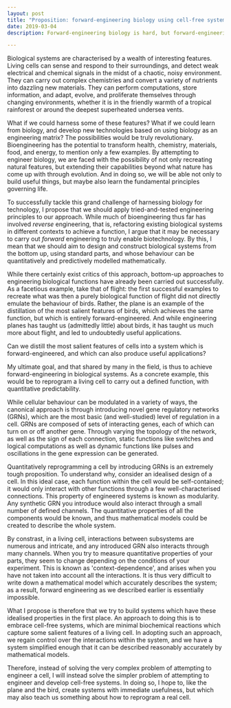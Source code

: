 ```yaml
---
layout: post
title: "Proposition: forward-engineering biology using cell-free systems"
date: 2019-03-04
description: Forward-engineering biology is hard, but forward-engineering cell-free systems may be easier. Why would we want to do this?

---
```


Biological systems are characterised by a wealth of interesting features. Living cells can sense and respond to their surroundings, and detect weak electrical and chemical signals in the midst of a chaotic, noisy environment. They can carry out complex chemistries and convert a variety of nutrients into dazzling new materials. They can perform computations, store information, and adapt, evolve, and proliferate themselves through changing environments, whether it is in the friendly warmth of a tropical rainforest or around the deepest superheated undersea vents. 

What if we could harness some of these features? What if we could learn from biology, and develop new technologies based on using biology as an engineering matrix? The possibilities would be truly revolutionary. Bioengineering has the potential to transform health, chemistry, materials, food, and energy, to mention only a few examples. By attempting to engineer biology, we are faced with the possibility of not only recreating natural features, but extending their capabilities beyond what nature has come up with through evolution. And in doing so, we will be able not only to build useful things, but maybe also learn the fundamental principles governing life. 

To successfully tackle this grand challenge of harnessing biology for technology, I propose that we should apply tried-and-tested engineering principles to our approach. While much of bioengineering thus far has involved *reverse* engineering, that is, refactoring existing biological systems in different contexts to achieve a function, I argue that it may be necessary to carry out *forward* engineering to truly enable biotechnology. By this, I mean that we should aim to design and construct biological systems from the bottom up, using standard parts, and whose behaviour can be quantitatively and predictively modelled mathematically. 

While there certainly exist critics of this approach, bottom-up approaches to engineering biological functions have already been carried out successfully. As a facetious example, take that of flight: the first successful examples to recreate what was then a purely biological function of flight did not directly emulate the behaviour of birds. Rather, the plane is an example of the distillation of the most salient features of birds, which achieves the same function, but which is entirely forward-engineered. And while engineering planes has taught us (admittedly little) about birds, it has taught us much more about flight, and led to undoubtedly useful applications.

Can we distill the most salient features of cells into a system which is forward-engineered, and which can also produce useful applications?

My ultimate goal, and that shared by many in the field, is thus to achieve forward-engineering in biological systems. As a concrete example, this would be to reprogram a living cell to carry out a defined function, with quantitative predictability. 

While cellular behaviour can be modulated in a variety of ways, the canonical approach is through introducing novel gene regulatory networks (GRNs), which are the most basic (and well-studied) level of regulation in a cell. GRNs are composed of sets of interacting genes, each of which can turn on or off another gene. Through varying the topology of the network, as well as the sign of each connection, static functions like switches and logical computations as well as dynamic functions like pulses and oscillations in the gene expression can be generated. 

Quantitatively reprogramming a cell by introducing GRNs is an extremely tough proposition. To understand why, consider an idealised design of a cell. In this ideal case, each function within the cell would be self-contained; it would only interact with other functions through a few well-characterised connections. This property of engineered systems is known as modularity. Any synthetic GRN you introduce would also interact through a small number of defined channels. The quantitative properties of all the components would be known, and thus mathematical models could be created to describe the whole system.

By constrast, in a living cell, interactions between subsystems are numerous and intricate, and any introduced GRN also interacts through many channels. When you try to measure quantitative properties of your parts, they seem to change depending on the conditions of your experiment. This is known as 'context-dependence', and arises when you have not taken into account all the interactions. It is thus very difficult to write down a mathematical model which accurately describes the system; as a result, forward engineering as we described earlier is essentially impossible. 

What I propose is therefore that we try to build systems which have these idealised properties in the first place. An approach to doing this is to embrace cell-free systems, which are minimal biochemical reactions which capture some salient features of a living cell. In adopting such an approach, we regain control over the interactions within the system, and we have a system simplified enough that it can be described reasonably accurately by mathematical models.  

Therefore, instead of solving the very complex problem of attempting to engineer a cell, I will instead solve the simpler problem of attempting to engineer and develop cell-free systems. In doing so, I hope to, like the plane and the bird, create systems with immediate usefulness, but which may also teach us something about how to reprogram a real cell. 